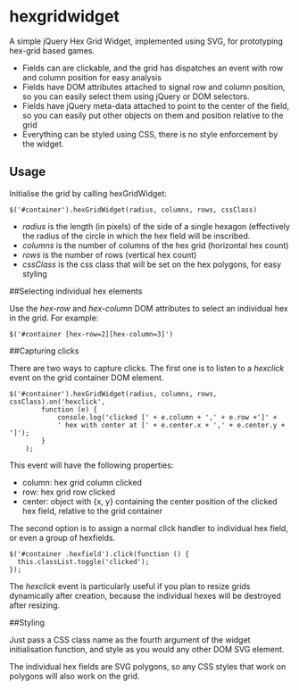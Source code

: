 # hexgridwidget

A simple jQuery Hex Grid Widget, implemented using SVG, for prototyping hex-grid
based games.

- Fields can are clickable, and the grid has dispatches an event with row and
  column position for easy analysis
- Fields have DOM attributes attached to signal row and column position, so you can
  easily select them using jQuery or DOM selectors. 
- Fields have jQuery meta-data attached to point to the center of the field, so
  you can easily put other objects on them and position relative to the grid
- Everything can be styled using CSS, there is no style enforcement by the
  widget. 

## Usage

Initialise the grid by calling hexGridWidget:

    $('#container').hexGridWidget(radius, columns, rows, cssClass)

- _radius_ is the length (in pixels) of the side of a single hexagon (effectively
the radius of the circle in which the hex field will be inscribed. 
- _columns_ is the number of columns of the hex grid (horizontal hex count)
- _rows_ is the number of rows (vertical hex count)
- _cssClass_ is the css class that will be set on the hex polygons, for easy
styling

##Selecting individual hex elements

Use the _hex-row_ and _hex-column_ DOM attributes to select an individual hex in
the grid. For example:

    $('#container [hex-row=2][hex-column=3]')

##Capturing clicks

There are two ways to capture clicks. The first one is to listen to a _hexclick_
event on the grid container DOM element. 

    $('#container').hexGridWidget(radius, columns, rows, cssClass).on('hexclick', 
			function (e) { 
				console.log('clicked [' + e.column + ',' + e.row +']' +
				' hex with center at [' + e.center.x + ',' + e.center.y + ']');
			}
		);

This event will have the following properties:

- column: hex grid column clicked
- row: hex grid row clicked
- center: object with {x, y} containing the center position of the clicked hex
  field, relative to the grid container

The second option is to assign a normal click handler to individual hex field,
or even a group of hexfields.

    $('#container .hexfield').click(function () {
      this.classList.toggle('clicked');
    });

The _hexclick_ event is particularly useful if you plan to resize grids
dynamically after creation, because the individual hexes will be destroyed after
resizing. 

##Styling

Just pass a CSS class name as the fourth argument of the widget initialisation
function, and style as you would any other DOM SVG element. 

The individual hex fields are SVG polygons, so any CSS styles that work on
polygons will also work on the grid.
